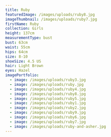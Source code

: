 ```yaml
---
title: Ruby
featuredImage: /images/uploads/ruby8.jpg
imageThumbnail: /images/uploads/ruby7.jpg
firstName: Ruby
collection: Girls
height: 137cm
measurementType: bust
bust: 63cm
waist: 55cm
hips: 64cm
size: 8-10
shoeSize: 4.5 US
hair: Light Brown
eyes: Hazel
imagePortfolio:
  - image: /images/uploads/ruby3.jpg
  - image: /images/uploads/ruby.jpg
  - image: /images/uploads/ruby4.jpg
  - image: /images/uploads/ruby8.jpg
  - image: /images/uploads/ruby5.jpg
  - image: /images/uploads/ruby1.jpg
  - image: /images/uploads/ruby2.jpg
  - image: /images/uploads/ruby9.jpg
  - image: /images/uploads/ruby6.jpg
  - image: /images/uploads/ruby7.jpg
  - image: /images/uploads/ruby-and-asher.jpg
---
```


